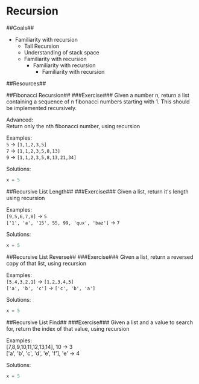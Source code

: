 Recursion
==============


##Goals##

* Familiarity with recursion
	* Tail Recursion
	* Understanding of stack space
	* Familiarity with recursion
		* Familiarity with recursion
			* Familiarity with recursion


##Resources##


##Fibonacci Recursion##
###Exercise###
Given a number n, return a list containing a sequence of n fibonacci numbers starting with 1. This should be implemented recursively.


Advanced:  
Return only the nth fibonacci number, using recursion

Examples:  
`5` -> `[1,1,2,3,5]`  
`7` -> `[1,1,2,3,5,8,13]`  
`9` -> `[1,1,2,3,5,8,13,21,34]`  


Solutions:  
```python
x = 5
```

##Recursive List Length##
###Exercise###
Given a list, return it's length using recursion

Examples:  
`[9,5,6,7,8]` -> `5`  
`['1', 'a', '15', 55, 99, 'qux', 'baz']` -> `7`  


Solutions:  
```python
x = 5
```

##Recursive List Reverse##
###Exercise###
Given a list, return a reversed copy of that list, using recursion  


Examples:  
`[5,4,3,2,1]` -> `[1,2,3,4,5]`  
`['a', 'b', 'c']` -> `['c', 'b', 'a']`  

Solutions:  
```python
x = 5
```

##Recursive List Find##
###Exercise###
Given a list and a value to search for, return the index of that value, using recursion  


Examples:  
[7,8,9,10,11,12,13,14], 10 -> 3  
['a', 'b', 'c', 'd', 'e', 'f'], 'e' -> 4  


Solutions:  
```python
x = 5
```